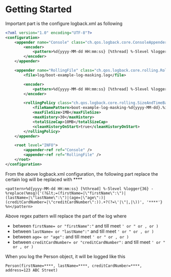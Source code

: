 # Getting Started
Important part is the configure logback.xml as following
```xml
<?xml version="1.0" encoding="UTF-8"?>
<configuration>
    <appender name="Console" class="ch.qos.logback.core.ConsoleAppender">
        <encoder>
            <pattern>%d{yyyy-MM-dd HH:mm:ss} [%thread] %-5level %logger{36} - %replace(%msg){'(?&lt;=(firstName=|\"firstName\":\")|(lastName=|\"lastName\":\")|(age=|\"age\":)|(creditCardNumber=|\"creditCardNumber\":)).+?(?=\'|\"|,|\))', '****'} %n</pattern>
        </encoder>
    </appender>

    <appender name="RollingFile" class="ch.qos.logback.core.rolling.RollingFileAppender">
        <file>log/boot-example-log-masking.log</file>

        <encoder>
            <pattern>%d{yyyy-MM-dd HH:mm:ss} [%thread] %-5level %logger{36} - %replace(%msg){'(?&lt;=(firstName=|\"firstName\":\")|(lastName=|\"lastName\":\")|(age=|\"age\":)|(creditCardNumber=|\"creditCardNumber\":)).+?(?=\'|\"|,|\))', '****'} %n</pattern>
        </encoder>

        <rollingPolicy class="ch.qos.logback.core.rolling.SizeAndTimeBasedRollingPolicy">
            <fileNamePattern>boot-example-log-masking-%d{yyyy-MM-dd}.%i.log</fileNamePattern>
            <maxFileSize>1MB</maxFileSize>
            <maxHistory>30</maxHistory>
            <totalSizeCap>10MB</totalSizeCap>
            <cleanHistoryOnStart>true</cleanHistoryOnStart>
        </rollingPolicy>
    </appender>

    <root level="INFO">
        <appender-ref ref="Console" />
        <appender-ref ref="RollingFile" />
    </root>
</configuration>
```

From the above logback.xml configuration, the following part replace the certain log will be replaced with ****
```
<pattern>%d{yyyy-MM-dd HH:mm:ss} [%thread] %-5level %logger{36} - %replace(%msg){'(?&lt;=(firstName=|\"firstName\":\")|(lastName=|\"lastName\":\")|(age=|\"age\":)|(creditCardNumber=|\"creditCardNumber\":)).+?(?=\'|\"|,|\))', '****'} %n</pattern>
```
Above regex pattern will replace the part of the log where
* between `firstName= or "firstName":"` and till meet `' or " or , or )`
* between `lastName= or "lastName":"` and till meet `' or " or , or )`
* between `age= or "age":` and till meet `' or " or , or )`
* between `creditCardNumber= or "creditCardNumber":` and till meet `' or " or , or )`

When you log the Person object, it will be logged like this
```
Person(firstName=****, lastName=****, creditCardNumber=****, address=123 ABC Street)
```